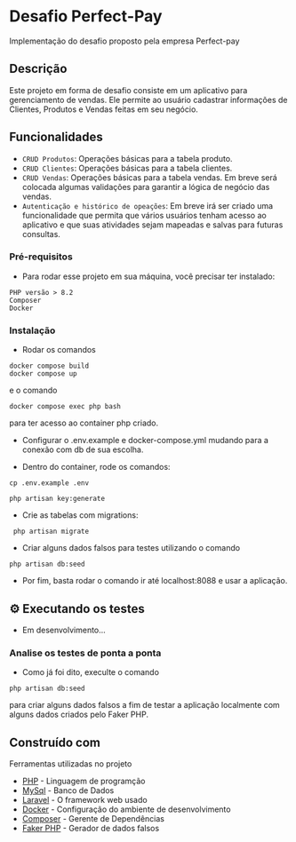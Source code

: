 # Desafio Perfect-Pay

Implementação do desafio proposto pela empresa Perfect-pay

## Descrição

Este projeto em forma de desafio consiste em um aplicativo para gerenciamento de vendas. Ele permite ao usuário cadastrar informações de Clientes, Produtos e Vendas feitas em seu negócio.

## Funcionalidades

- `CRUD Produtos`: Operações básicas para a tabela produto.
- `CRUD Clientes`: Operações básicas para a tabela clientes.
- `CRUD Vendas`: Operações básicas para a tabela vendas. Em breve será colocada algumas validações para garantir a lógica de negócio das vendas.
- `Autenticação e histórico de opeações`: Em breve irá ser criado uma funcionalidade que permita que vários usuários tenham acesso ao aplicativo e que suas atividades sejam mapeadas e salvas para futuras consultas.

### Pré-requisitos
- Para rodar esse projeto em sua máquina, você precisar ter instalado:

```
PHP versão > 8.2
Composer
Docker
```

###  Instalação
- Rodar os comandos

```
docker compose build
docker compose up
```

e o comando
```
docker compose exec php bash

```

para ter acesso ao container php criado.

- Configurar o .env.example e docker-compose.yml mudando para a conexão com db de sua escolha.

- Dentro do container, rode os comandos:

```
cp .env.example .env
```

```
php artisan key:generate
```

- Crie as tabelas com migrations:

```
 php artisan migrate
```

- Criar alguns dados falsos para testes utilizando o comando

```
php artisan db:seed
```

- Por fim, basta rodar o comando ir até localhost:8088 e usar a aplicação.

##



## ⚙️ Executando os testes

- Em desenvolvimento...

###  Analise os testes de ponta a ponta

- Como já foi dito, execulte o comando

```
php artisan db:seed
```
para criar alguns dados falsos a fim de testar a aplicação localmente com alguns dados criados pelo Faker PHP.

##  Construído com

Ferramentas utilizadas no projeto

* [PHP](https://www.php.net/) - Linguagem de programção
* [MySql](https://www.mysql.com/) - Banco de Dados
* [Laravel](https://laravel.com/) - O framework web usado
* [Docker](https://www.docker.com/) - Configuração do ambiente de desenvolvimento
* [Composer](https://getcomposer.or) - Gerente de Dependências
* [Faker PHP](https://fakerphp.org/) - Gerador de dados falsos

